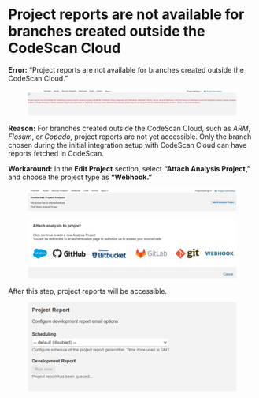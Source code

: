 # Project reports are not available for branches created outside the CodeScan Cloud

**Error:** “Project reports are not available for branches created outside the CodeScan Cloud.”

<figure><img src="../../../../.gitbook/assets/image (1593).png" alt=""><figcaption></figcaption></figure>

**Reason:** For branches created outside the CodeScan Cloud, such as _ARM_, _Flosum_, or _Copado_, project reports are not yet accessible. Only the branch chosen during the initial integration setup with CodeScan Cloud can have reports fetched in CodeScan.

**Workaround:** In the **Edit Project** section, select **“Attach Analysis Project,”** and choose the project type as **“Webhook.”**&#x20;

<figure><img src="../../../../.gitbook/assets/image (1594).png" alt=""><figcaption></figcaption></figure>

<figure><img src="../../../../.gitbook/assets/image (1595).png" alt=""><figcaption></figcaption></figure>

After this step, project reports will be accessible.

<figure><img src="../../../../.gitbook/assets/image (1596).png" alt=""><figcaption></figcaption></figure>
